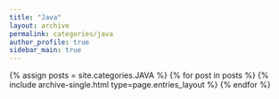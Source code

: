 ```yaml
---
title: "Java"
layout: archive
permalink: categories/java
author_profile: true
sidebar_main: true
---
```



{% assign posts = site.categories.JAVA %}
{% for post in posts %} {% include archive-single.html type=page.entries_layout %} {% endfor %}
